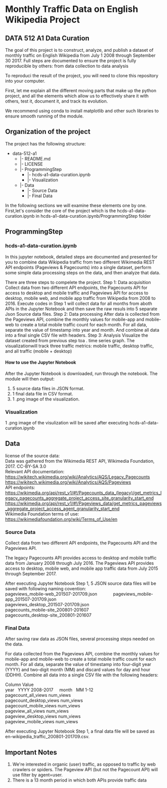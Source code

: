 # Monthly Traffic Data on English Wikipedia Project
## DATA 512 A1 Data Curation
The goal of this project is to construct, analyze, and publish a dataset of monthly traffic on English Wikipedia from July 1 2008 through September 30 2017. Full steps are documented to ensure the project is fully reproducible by others: from data collection to data analysis

To reproduci the result of the project, you will need to clone this repository into your computer.

First, let me explain all the different moving parts that make up the python project, and all the elements which allow us to effectively share it with others, test it, document it, and track its evolution.

We recommend using conda to install matplotlib and other such libraries to ensure smooth running of the module.

## Organization of the  project

The project has the following structure:  
   * data-512-a1 
     * |- README.md  
     * |- LICENSE  
     * |- ProgrammingStep  
        * |- hcds-a1-data-curation.ipynb 
        * |- Visualization
     * |- Data 
        * |- Source Data
        * |- Final Data

In the following sections we will examine these elements one by one. First,let's consider the core of the project which is the hcds-a1-data-curation.ipynb in hcds-a1-data-curation.ipynb/ProgrammingStep folder 

## ProgrammingStep
### hcds-a1-data-curation.ipynb 
In this jupyter notebook, detailed steps are documented and presented for you to combine data Wikipedia traffic from two different Wikimedia REST API endpoints (Pageviews & Pagecounts) into a single dataset, perform some simple data processing steps on the data, and then analyze that data.

There are three steps to compelete the project.
Step 1: Data acquisition
    Collect data from two different API endpoints, the Pagecounts API for access to desktop and mobile traffic and Pageviews API for access to desktop, mobile web, and mobile app traffic from Wikipedia from 2008 to 2016. Execute codes in Step 1 will collect data for all months from aboth APIs in the Jupyter Notebook and then save the raw resuls into 5 separate Json Source data files.
Step 2: Data processing
    After data is collected from the Pageviews API, combine the monthly values for mobile-app and mobile-web to create a total mobile traffic count for each month. For all data, separate the value of timestamp into year and month. And combine all data into a final single CSV file with headers.
Step 3: Analysis
    Visualize the dataset created from previous step toa . time series graph. The visualizationwill track three traffic metrics: mobile traffic, desktop traffic, and all traffic (mobile + desktop)

#### How to use the Jupyter Notebook
After the Jupyter Notebook is downloaded, run through the notebook.
The module will then output:
1) 5 source data files in JSON format.
2) 1 final data file in CSV format.
3) 1 .png image of the visualization.

### Visualization
1 .png image of the visulization will be saved after executing hcds-a1-data-curation.ipynb 

## Data
license of the source data:         
Data was gathered from the Wikimedia REST API, Wikimedia Foundation, 2017. CC-BY-SA 3.0   
Relevant API documentation:  
https://wikitech.wikimedia.org/wiki/Analytics/AQS/Legacy_Pagecounts
https://wikitech.wikimedia.org/wiki/Analytics/AQS/Pageviews    
API endpoints:  
https://wikimedia.org/api/rest_v1/#!/Pagecounts_data_(legacy)/get_metrics_legacy_pagecounts_aggregate_project_access_site_granularity_start_end    
https://wikimedia.org/api/rest_v1/#!/Pageviews_data/get_metrics_pageviews_aggregate_project_access_agent_granularity_start_end   
Wikimedia Foundation terms of use:    
https://wikimediafoundation.org/wiki/Terms_of_Use/en  

### Source Data
Collect data from two different API endpoints, the Pagecounts API and the Pageviews API.

The legacy Pagecounts API provides access to desktop and mobile traffic data from January 2008 through July 2016.
The Pageviews API provides access to desktop, mobile web, and mobile app traffic data from July 2015 through September 2017.

After executing Jupyter Notebook Step 1, 5 JSON source data files will be saved with following naming covention:  
pageviews_mobile-web_201507-201709.json                    
pageviews_mobile-app_201507-201709.json  
pageviews_desktop_201507-201709.json   
pagecounts_mobile-site_200801-201607   
pagecounts_desktop-site_200801-201607   

### Final Data
After saving raw data as JSON files, several processing steps needed on the data.

For data collected from the Pageviews API, combine the monthly values for mobile-app and mobile-web to create a total mobile traffic count for each month.
For all data, separate the value of timestamp into four-digit year (YYYY) and two-digit month (MM) and discard values for day and hour (DDHH).
Combine all data into a single CSV file with the following headers:

Column	 Value   
year	   YYYY	2008-2017       
month	   MM	  1-12   
pagecount_all_views	num_views   
pagecount_desktop_views	num_views   
pagecount_mobile_views	num_views   
pageview_all_views	num_views  
pageview_desktop_views	num_views   
pageview_mobile_views	num_views   

After executing Jupyter Notebook Step 1, a final data file will be saved as en-wikipedia_traffic_200801-201709.csv.

## Important Notes
1) We're interested in organic (user) traffic, as opposed to traffic by web crawlers or spiders. The Pageview API (but not the Pagecount API) will use filter by agent=user.
2) There is a 13 month period in which both APIs provide traffic data
